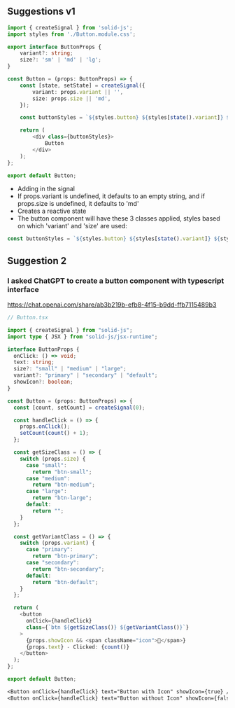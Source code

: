 ## Suggestions v1
``` typescript
import { createSignal } from 'solid-js';
import styles from './Button.module.css';

export interface ButtonProps {
    variant?: string;
    size?: 'sm' | 'md' | 'lg';
}

const Button = (props: ButtonProps) => {
    const [state, setState] = createSignal({
        variant: props.variant || '',
        size: props.size || 'md',
    });

    const buttonStyles = `${styles.button} ${styles[state().variant]} ${styles[state().size]}`;

    return (
        <div class={buttonStyles}>
            Button
        </div>
    );
};

export default Button;
```
- Adding in the signal
- If props.variant is undefined, it defaults to an empty string, and if props.size is undefined, it defaults to 'md'
- Creates a reactive state
- The button component will have these 3 classes applied, styles based on which 'variant' and 'size' are used:
``` typescript
const buttonStyles = `${styles.button} ${styles[state().variant]} ${styles[state().size]}`;
```

## Suggestion 2
### I asked ChatGPT to create a button component with typescript interface

https://chat.openai.com/share/ab3b219b-efb8-4f15-b9dd-ffb7115489b3

```typescript
// Button.tsx

import { createSignal } from "solid-js";
import type { JSX } from "solid-js/jsx-runtime";

interface ButtonProps {
  onClick: () => void;
  text: string;
  size?: "small" | "medium" | "large";
  variant?: "primary" | "secondary" | "default";
  showIcon?: boolean;
}

const Button = (props: ButtonProps) => {
  const [count, setCount] = createSignal(0);

  const handleClick = () => {
    props.onClick();
    setCount(count() + 1);
  };

  const getSizeClass = () => {
    switch (props.size) {
      case "small":
        return "btn-small";
      case "medium":
        return "btn-medium";
      case "large":
        return "btn-large";
      default:
        return "";
    }
  };

  const getVariantClass = () => {
    switch (props.variant) {
      case "primary":
        return "btn-primary";
      case "secondary":
        return "btn-secondary";
      default:
        return "btn-default";
    }
  };

  return (
    <button
      onClick={handleClick}
      class={`btn ${getSizeClass()} ${getVariantClass()}`}
    >
      {props.showIcon && <span className="icon">🚀</span>}
      {props.text} - Clicked: {count()}
    </button>
  );
};

export default Button;
```

```css
<Button onClick={handleClick} text="Button with Icon" showIcon={true} />
<Button onClick={handleClick} text="Button without Icon" showIcon={false} />

```